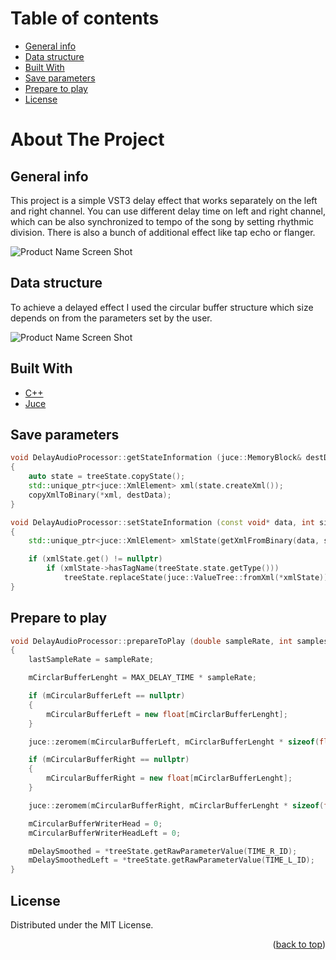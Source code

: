# Table of contents
* [General info](#general-info)
* [Data structure](#data-structure)
* [Built With](#built-with)
* [Save parameters](#save-parameters)
* [Prepare to play](#prepare-to-play)
* [License](#license)

# About The Project

## General info

<p class="text-justify">
This project is a simple VST3 delay effect that works separately on the left and right channel. You can use different delay time on left and right channel, which can be also synchronized to tempo of the song by setting rhythmic division.   There is also a bunch of additional effect like tap echo or flanger.
</p>

![Product Name Screen Shot](https://github.com/jarekkopaczewski/TwinEcho/blob/e82460d70e3dbb9e6220f74dcf8eb0781a36adcc/TwinDelay.png)

## Data structure

To achieve a delayed effect I used the circular buffer structure which size depends on from the parameters set by the user.

![Product Name Screen Shot](https://github.com/jarekkopaczewski/TwinEcho/blob/6ff12e2a9b27c65e19132080ee0411574d6aaddc/CircularBuffer.jpg)

## Built With

* [C++](https://isocpp.org/)
* [Juce](https://juce.com/)

## Save parameters

```cpp
void DelayAudioProcessor::getStateInformation (juce::MemoryBlock& destData)
{
    auto state = treeState.copyState();
    std::unique_ptr<juce::XmlElement> xml(state.createXml());
    copyXmlToBinary(*xml, destData);
}

void DelayAudioProcessor::setStateInformation (const void* data, int sizeInBytes)
{
    std::unique_ptr<juce::XmlElement> xmlState(getXmlFromBinary(data, sizeInBytes));

    if (xmlState.get() != nullptr)
        if (xmlState->hasTagName(treeState.state.getType()))
            treeState.replaceState(juce::ValueTree::fromXml(*xmlState));
}
```

## Prepare to play

```cpp
void DelayAudioProcessor::prepareToPlay (double sampleRate, int samplesPerBlock)
{
    lastSampleRate = sampleRate;

    mCirclarBufferLenght = MAX_DELAY_TIME * sampleRate;

    if (mCircularBufferLeft == nullptr)
    {
        mCircularBufferLeft = new float[mCirclarBufferLenght];
    }

    juce::zeromem(mCircularBufferLeft, mCirclarBufferLenght * sizeof(float));

    if (mCircularBufferRight == nullptr)
    {
        mCircularBufferRight = new float[mCirclarBufferLenght];
    }

    juce::zeromem(mCircularBufferRight, mCirclarBufferLenght * sizeof(float));

    mCircularBufferWriterHead = 0;
    mCircularBufferWriterHeadLeft = 0;

    mDelaySmoothed = *treeState.getRawParameterValue(TIME_R_ID);
    mDelaySmoothedLeft = *treeState.getRawParameterValue(TIME_L_ID);
}
```

## License

Distributed under the MIT License.

<p align="right">(<a href="#top">back to top</a>)</p>
